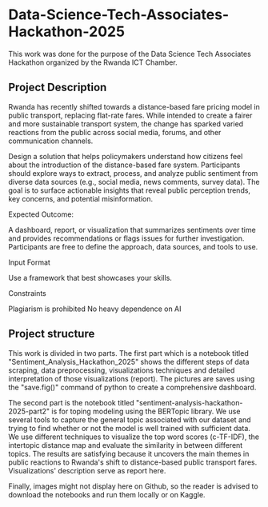 # Data-Science-Tech-Associates-Hackathon-2025
This work was done for the purpose of the Data Science Tech Associates Hackathon organized by the Rwanda ICT Chamber.


## Project Description

Rwanda has recently shifted towards a distance-based fare pricing model in public transport, replacing flat-rate fares. While intended to create a fairer and more sustainable transport system, the change has sparked varied reactions from the public across social media, forums, and other communication channels.

Design a solution that helps policymakers understand how citizens feel about the introduction of the distance-based fare system. Participants should explore ways to extract, process, and analyze public sentiment from diverse data sources (e.g., social media, news comments, survey data). The goal is to surface actionable insights that reveal public perception trends, key concerns, and potential misinformation.

Expected Outcome:

A dashboard, report, or visualization that summarizes sentiments over time and provides recommendations or flags issues for further investigation. Participants are free to define the approach, data sources, and tools to use.

Input Format

Use a framework that best showcases your skills.

Constraints

Plagiarism is prohibited
No heavy dependence on AI

##  Project structure
This work is divided in two parts. The first part which is a notebook titled "Sentiment_Analysis_Hackathon_2025" shows the different steps of data scraping, data preprocessing, visualizations techniques and detailed interpretation of those visualizations (report). The pictures are saves using the "save.fig()" command of python to create a comprehensive dashboard.

The second part is the notebook titled "sentiment-analysis-hackathon-2025-part2" is for toping modeling using the BERTopic library. We use several tools to capture the general topic associated with our dataset and trying to find whether or not the model is well trained with sufficient data. We use different techniques to visualize the top word scores (c-TF-IDF), the intertopic distance map and evaluate the similarity in between different topics. The results are satisfying because it uncovers the main themes in public reactions to Rwanda's shift to distance-based public transport fares. Visualizations' description serve as report here. 

Finally, images might not display here on Github, so the reader is advised to download the notebooks and run them locally or on Kaggle.
